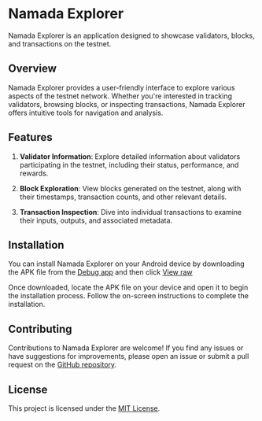 # Namada Explorer

Namada Explorer is an application designed to showcase validators, blocks, and transactions on the testnet.

## Overview

Namada Explorer provides a user-friendly interface to explore various aspects of the testnet network. Whether you're interested in tracking validators, browsing blocks, or inspecting transactions, Namada Explorer offers intuitive tools for navigation and analysis.

## Features

1. **Validator Information**: Explore detailed information about validators participating in the testnet, including their status, performance, and rewards.

2. **Block Exploration**: View blocks generated on the testnet, along with their timestamps, transaction counts, and other relevant details.

3. **Transaction Inspection**: Dive into individual transactions to examine their inputs, outputs, and associated metadata.

## Installation

You can install Namada Explorer on your Android device by downloading the APK file from the [Debug app](https://github.com/ThanhuyenGK12/namada_explorer/blob/master/app-debug.apk) and then click [View raw](https://github.com/ThanhuyenGK12/namada_explorer/raw/master/app-debug.apk)

Once downloaded, locate the APK file on your device and open it to begin the installation process. Follow the on-screen instructions to complete the installation.

## Contributing

Contributions to Namada Explorer are welcome! If you find any issues or have suggestions for improvements, please open an issue or submit a pull request on the [GitHub repository](https://github.com/ThanhuyenGK12/namada_explorer).

## License

This project is licensed under the [MIT License](LICENSE).
